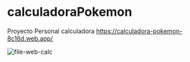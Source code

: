 # calculadoraPokemon

Proyecto Personal calculadora
https://calculadora-pokemon-8c16d.web.app/

![file-web-calc](https://github.com/Bemontx/Encriptador-texto/assets/101949185/5e81bb67-ea49-44cb-b2f3-13b62e424af5)
